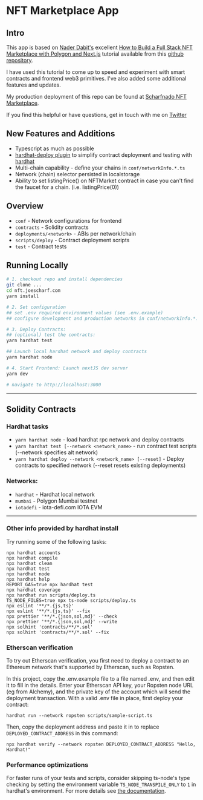 # NFT Marketplace App


## Intro
This app is based on [Nader Dabit's](https://twitter.com/dabit3) excellent [How to Build a Full Stack NFT Marketplace with Polygon and Next.js](https://www.youtube.com/watch?v=GKJBEEXUha0) tutorial available from this [github repository](https://github.com/dabit3/polygon-ethereum-nextjs-marketplace/). 

I have used this tutorial to come up to speed and experiment with smart contracts and frontend web3 primitives. I've also added some additional features and updates.

My production deployment of this repo can be found at [Scharfnado NFT Marketplace](https://nft.joescharf.com).

If you find this helpful or have questions, get in touch with me on [Twitter](https://twitter.com/joescharf)

## New Features and Additions
* Typescript as much as possible
* [hardhat-deploy plugin](https://github.com/wighawag/hardhat-deploy) to simplify contract deployment and testing with [hardhat](https://hardhat.org/)
* Multi-chain capability - define your chains in `conf/networkInfo.*.ts`
* Network (chain) selector persisted in localstorage
* Ability to set listingPrice() on NFTMarket contract in case you can't find the faucet for a chain. (i.e. listingPrice(0))


## Overview
* `conf` - Network configurations for frontend
* `contracts` - Solidity contracts
* `deployments/<network>` - ABIs per network/chain
* `scripts/deploy` - Contract deployment scripts
* `test` - Contract tests
  
## Running Locally

```zsh
# 1. checkout repo and install dependencies
git clone ...
cd nft.joescharf.com
yarn install

# 2. Set configuration
## set .env required environment values (see .env.example)
## configure development and production networks in conf/networkInfo.*.ts

# 3. Deploy Contracts: 
## (optional) test the contracts:
yarn hardhat test

## Launch local hardhat network and deploy contracts
yarn hardhat node

# 4. Start Frontend: Launch nextJS dev server
yarn dev

# navigate to http://localhost:3000
```

---
## Solidity Contracts 
### Hardhat tasks

* `yarn hardhat node` - load hardhat rpc network and deploy contracts
* `yarn hardhat test [--network <network_name>` - run contract test scripts (--network specifies alt network)
* `yarn hardhat deploy --network <network_name> [--reset]` - Deploy contracts to specified network (--reset resets existing deployments)

### Networks:
* `hardhat` - Hardhat local network
* `mumbai` - Polygon Mumbai testnet
* `iotadefi` - iota-defi.com IOTA EVM

---
### Other info provided by hardhat install

Try running some of the following tasks:

```shell
npx hardhat accounts
npx hardhat compile
npx hardhat clean
npx hardhat test
npx hardhat node
npx hardhat help
REPORT_GAS=true npx hardhat test
npx hardhat coverage
npx hardhat run scripts/deploy.ts
TS_NODE_FILES=true npx ts-node scripts/deploy.ts
npx eslint '**/*.{js,ts}'
npx eslint '**/*.{js,ts}' --fix
npx prettier '**/*.{json,sol,md}' --check
npx prettier '**/*.{json,sol,md}' --write
npx solhint 'contracts/**/*.sol'
npx solhint 'contracts/**/*.sol' --fix
```
### Etherscan verification

To try out Etherscan verification, you first need to deploy a contract to an Ethereum network that's supported by Etherscan, such as Ropsten.

In this project, copy the .env.example file to a file named .env, and then edit it to fill in the details. Enter your Etherscan API key, your Ropsten node URL (eg from Alchemy), and the private key of the account which will send the deployment transaction. With a valid .env file in place, first deploy your contract:

```shell
hardhat run --network ropsten scripts/sample-script.ts
```

Then, copy the deployment address and paste it in to replace `DEPLOYED_CONTRACT_ADDRESS` in this command:

```shell
npx hardhat verify --network ropsten DEPLOYED_CONTRACT_ADDRESS "Hello, Hardhat!"
```

### Performance optimizations

For faster runs of your tests and scripts, consider skipping ts-node's type checking by setting the environment variable `TS_NODE_TRANSPILE_ONLY` to `1` in hardhat's environment. For more details see [the documentation](https://hardhat.org/guides/typescript.html#performance-optimizations).
